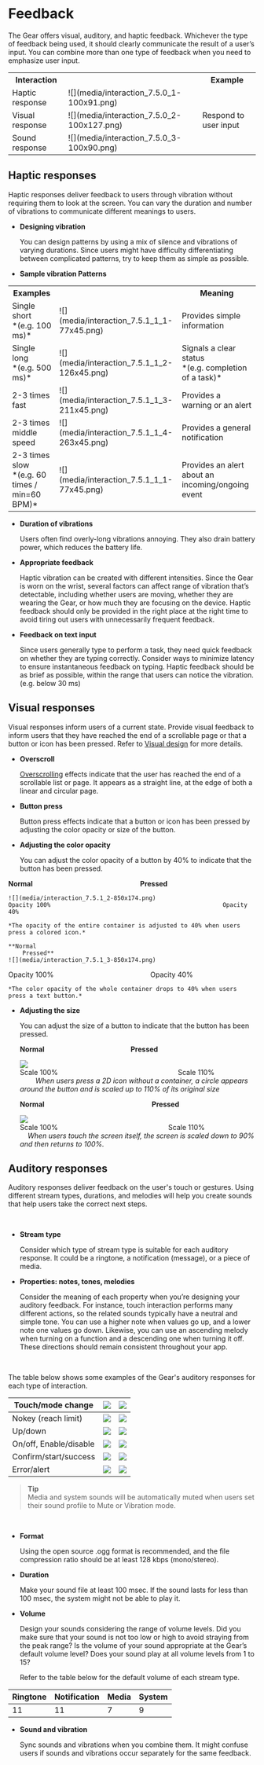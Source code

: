# Feedback

The Gear offers visual, auditory, and haptic feedback. Whichever the type of feedback being used, it should clearly communicate the result of a user’s input. You can combine more than one type of feedback when you need to emphasize user input.

<table>
     <tr>
       <th> Interaction </th>
       <th>   </th>
       <th> Example </th>
     </tr>
     <tr>
       <td> Haptic response </td>
       <td> ![](media/interaction_7.5.0_1-100x91.png) </td>
       <td rowspan="3"> Respond to user input </td>
     </tr>
     <tr>
       <td> Visual response </td>
       <td> ![](media/interaction_7.5.0_2-100x127.png) </td>
     </tr>
     <tr>
       <td> Sound response </td>
       <td> ![](media/interaction_7.5.0_3-100x90.png) </td>
     </tr>
    </table>





## Haptic responses

Haptic responses deliver feedback to users through vibration without requiring them to look at the screen. You can vary the duration and number of vibrations to communicate different meanings to users.

-   **Designing vibration**

    You can design patterns by using a mix of silence and vibrations of varying durations. Since users might have difficulty differentiating between complicated patterns, try to keep them as simple as possible.

-   **Sample vibration Patterns**

<table>
     <tr>
       <th> Examples </th>
       <th>   </th>
       <th> Meaning </th>
     </tr>
     <tr>
       <td> Single short<br>*(e.g. 100 ms)* </td>
       <td> ![](media/interaction_7.5.1_1_1-77x45.png) </td>
       <td> Provides simple information </td>
     </tr>
     <tr>
       <td> Single long<br>*(e.g. 500 ms)* </td>
       <td> ![](media/interaction_7.5.1_1_2-126x45.png) </td>
       <td> Signals a clear status<br>*(e.g. completion of a task)* </td>
     </tr>
     <tr>
       <td> 2-3 times fast </td>
       <td> ![](media/interaction_7.5.1_1_3-211x45.png) </td>
       <td> Provides a warning or an alert </td>
     </tr>
     <tr>
       <td> 2-3 times middle speed </td>
       <td> ![](media/interaction_7.5.1_1_4-263x45.png) </td>
       <td> Provides a general notification </td>
     </tr>
     <tr>
       <td> 2-3 times slow<br>*(e.g. 60 times / min=60 BPM)* </td>
       <td> ![](media/interaction_7.5.1_1_1-77x45.png) </td>
       <td> Provides an alert about an incoming/ongoing event </td>
     </tr>
    </table>



-   **Duration of vibrations**

    Users often find overly-long vibrations annoying. They also drain battery power, which reduces the battery life.

-   **Appropriate feedback**

    Haptic vibration can be created with different intensities. Since the Gear is worn on the wrist, several factors can affect range of vibration that’s detectable, including whether users are moving, whether they are wearing the Gear, or how much they are focusing on the device. Haptic feedback should only be provided in the right place at the right time to avoid tiring out users with unnecessarily frequent feedback.

-   **Feedback on text input**

    Since users generally type to perform a task, they need quick feedback on whether they are typing correctly. Consider ways to minimize latency to ensure instantaneous feedback on typing. Haptic feedback should be as brief as possible, within the range that users can notice the vibration. (e.g. below 30 ms)

## Visual responses

Visual responses inform users of a current state. Provide visual feedback to inform users that they have reached the end of a scrollable page or that a button or icon has been pressed. Refer to [Visual design](../visual-design/animation.md#clear_feedback) for more details.

-   **Overscroll**

    [Overscrolling](../patterns/overscroll.md) effects indicate that the user has reached the end of a scrollable list or page. It appears as a straight line, at the edge of both a linear and circular page.

-   **Button press**

    Button press effects indicate that a button or icon has been pressed by adjusting the color opacity or size of the button.

-   **Adjusting the color opacity**

    You can adjust the color opacity of a button by 40% to indicate that the button has been pressed.

   **Normal                                                                  Pressed**

    ![](media/interaction_7.5.1_2-850x174.png)  
    Opacity 100%                                                 Opacity 40%

    *The opacity of the entire container is adjusted to 40% when users press a colored icon.*  

    **Normal                                                                  Pressed**
    ![](media/interaction_7.5.1_3-850x174.png)  
   Opacity 100%                                                  Opacity 40%        

    *The color opacity of the whole container drops to 40% when users press a text button.*

-   **Adjusting the size**

    You can adjust the size of a button to indicate that the button has been pressed.

    **Normal                                                     Pressed**

    ![](media/2-800x166.png)  
    Scale 100%                                                              Scale 110%                            
    *When users press a 2D icon without a container, a circle appears around the button and is scaled up to 110% of its original size*

    **Normal                                                                  Pressed**

    ![](media/interaction_7.5.1_5-850x174.png)  
    Scale 100%                                                         Scale 110%                              
    *When users touch the screen itself, the screen is scaled down to 90% and then returns to 100%.*


## Auditory responses

Auditory responses deliver feedback on the user's touch or gestures. Using different stream types, durations, and melodies will help you create sounds that help users take the correct next steps.

 

-   **Stream type**

    Consider which type of stream type is suitable for each auditory response. It could be a ringtone, a notification (message), or a piece of media.

-   **Properties: notes, tones, melodies**

    Consider the meaning of each property when you’re designing your auditory feedback. For instance, touch interaction performs many different actions, so the related sounds typically have a neutral and simple tone. You can use a higher note when values go up, and a lower note one values go down. Likewise, you can use an ascending melody when turning on a function and a descending one when turning it off. These directions should remain consistent throughout your app.

 

The table below shows some examples of the Gear's auditory responses for each type of interaction.


|Touch/mode change        |![](media/interaction_7.5.3_icon_play1.png) | ![](media/interaction_7.5.3_icon_01.png) |
|--------------------------|--------------------------|--------------------------|
| Nokey (reach limit)      | ![](media/interaction_7.5.3_icon_play1.png) | ![](media/interaction_7.5.3_icon_02.png) |
| Up/down                  | ![](media/interaction_7.5.3_icon_play2.png) | ![](media/interaction_7.5.3_icon_03_02.png) |
| On/off, Enable/disable   | ![](media/interaction_7.5.3_icon_play2.png) | ![](media/interaction_7.5.3_icon_04.png) |
| Confirm/start/success    | ![](media/interaction_7.5.3_icon_play1.png) | ![](media/interaction_7.5.3_icon_05.png) |
| Error/alert              | ![](media/interaction_7.5.3_icon_play1.png) | ![](media/interaction_7.5.3_icon_06.png) |



> **Tip**  
> Media and system sounds will be automatically muted when users set their sound profile to Mute or Vibration mode.

 

-   **Format**

    Using the open source .ogg format is recommended, and the file compression ratio should be at least 128 kbps (mono/stereo).

-   **Duration**

    Make your sound file at least 100 msec. If the sound lasts for less than 100 msec, the system might not be able to play it.

-   **Volume**

    Design your sounds considering the range of volume levels. Did you make sure that your sound is not too low or high to avoid straying from the peak range? Is the volume of your sound appropriate at the Gear’s default volume level? Does your sound play at all volume levels from 1 to 15?

    Refer to the table below for the default volume of each stream type.  

| Ringtone        | Notification    | Media           | System          |
|-----------------|-----------------|-----------------|-----------------|
| 11              | 11              | 7               | 9               |

-   **Sound and vibration**

    Sync sounds and vibrations when you combine them. It might confuse users if sounds and vibrations occur separately for the same feedback.
